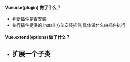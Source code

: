 #### Vue.use(plugin) 做了什么？
- 判断插件是否安装
- 执行插件提供的 install 方法安装插件;具体做什么由插件执行
#### Vue.extend(options) 做了什么？
- 扩展一个子类
  -